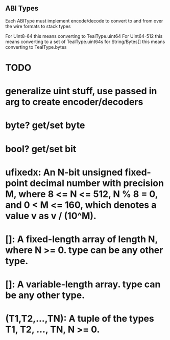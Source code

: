 ABI Types
--------

Each ABIType must implement encode/decode to convert to and from over the wire formats to stack types

For Uint8-64 this means converting to TealType.uint64
For Uint64-512 this means converting to a set of TealType.uint64s
for String/Bytes[] this means converting to TealType.bytes


# TODO
# generalize uint stuff, use passed in arg to create encoder/decoders

# byte? get/set byte
# bool? get/set bit

# ufixed<N>x<M>: An N-bit unsigned fixed-point decimal number with precision M, where 8 <= N <= 512, N % 8 = 0, and 0 < M <= 160, which denotes a value v as v / (10^M).
# <type>[<N>]: A fixed-length array of length N, where N >= 0. type can be any other type.
# <type>[]: A variable-length array. type can be any other type.
# (T1,T2,...,TN): A tuple of the types T1, T2, …, TN, N >= 0.
